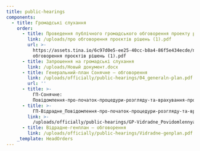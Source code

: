 ```yaml
---
title: public-hearings
components:
  - title: Громадські слухання
    order:
      - title: Проведення публічного громадського обговорення проекту рішення
        link: /uploads/про обговорення проєктів рішень (1).pdf
        url: >-
          https://assets.tina.io/6c97d0e5-ee25-40cc-b8a4-86f5e434ecde/про
          обговорення проєктів рішень (1).pdf
      - title: Запрошення на громадські слухання
        link: /uploads/Новый документ.docx
      - title: Генеральний-план Сонячне – обговорення
        link: /uploads/officially/public-hearings/04_generaln-plan.pdf
        url: ''
      - title: >-
          ГП-Сонячне:
          Повідомлення-про-початок-процедури-розгляду-та-врахування-пропозицій-громадськості
      - title: >-
          ГП-Відрадне_Повідомлення-про-початок-процедури-розгляду-та-врахування-пропозицій-громадськості
        link: >-
          /uploads/officially/public-hearings/GP-Vidradne_Povidomlennya-pro-pochatok-protsedury-rozglyadu-ta-vrahuvannya-propozy-tsij-gromads-kosti-do-4.docx
      - title: Відрадне-генплан – обговорення
        link: /uploads/officially/public-hearings/Vidradne-genplan.pdf
    _template: HeadOrders
---
```


